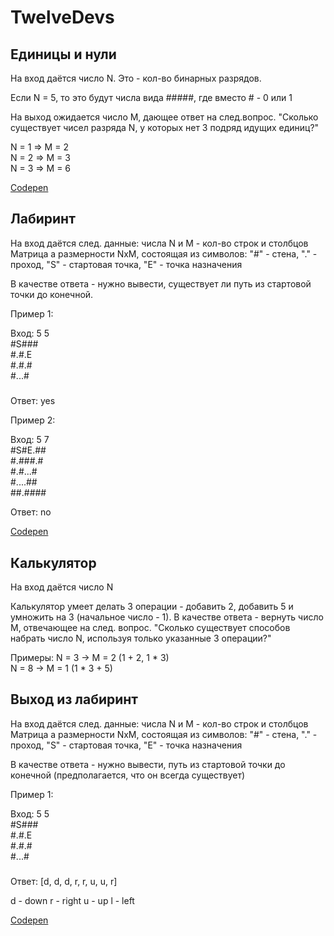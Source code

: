 # TwelveDevs

## Единицы и нули

На вход даётся число N. Это - кол-во бинарных разрядов.

Если N = 5, то это будут числа вида #####, где вместо # - 0 или 1

На выход ожидается число M, дающее ответ на след.вопрос. "Сколько существует чисел разряда N, у которых нет 3 подряд идущих единиц?"

N = 1   =>   M = 2  
N = 2   =>   M = 3  
N = 3   =>   M = 6  

[Codepen](https://codepen.io/talerchik-aleksey/pen/poVQyVM?editors=1111)

## Лабиринт  
На вход даётся след. данные:
числа N и M - кол-во строк и столбцов
Матрица a размерности NxM, состоящая из символов: "#" - стена, "." - проход, "S" - стартовая точка, "E" - точка назначения

В качестве ответа - нужно вывести, существует ли путь из стартовой точки до конечной.

Пример 1:

Вход:
5 5  
#S###  
#.#.E  
#.#.#  
#...#  
#####  

Ответ: yes


Пример 2:

Вход:
5 7  
#S#E.##  
#.###.#  
#.#...#  
#....##  
##.####  

Ответ: no

[Codepen](https://codepen.io/talerchik-aleksey/pen/jOxQqvj?editors=1111) 

## Калькулятор
На вход даётся число N

Калькулятор умеет делать 3 операции - добавить 2, добавить 5 и умножить на 3 (начальное число - 1).
В качестве ответа - вернуть число M, отвечающее на след. вопрос. "Сколько существует способов набрать число N, используя только указанные 3 операции?"

Примеры:
N = 3   ->   M = 2 (1 + 2, 1 * 3)  
N = 8   ->   M = 1 (1 * 3 + 5)  

## Выход из лабиринт

На вход даётся след. данные:
числа N и M - кол-во строк и столбцов
Матрица a размерности NxM, состоящая из символов: "#" - стена, "." - проход, "S" - стартовая точка, "E" - точка назначения

В качестве ответа - нужно вывести, путь из стартовой точки до конечной (предполагается, что он всегда существует)

Пример 1:

Вход:
5 5  
#S###  
#.#.E  
#.#.#  
#...#  
#####  

Ответ: [d, d, d, r, r, u, u, r]


d - down
r - right
u - up
l - left

[Codepen](https://codepen.io/talerchik-aleksey/pen/XWqydxd?editors=1111)

